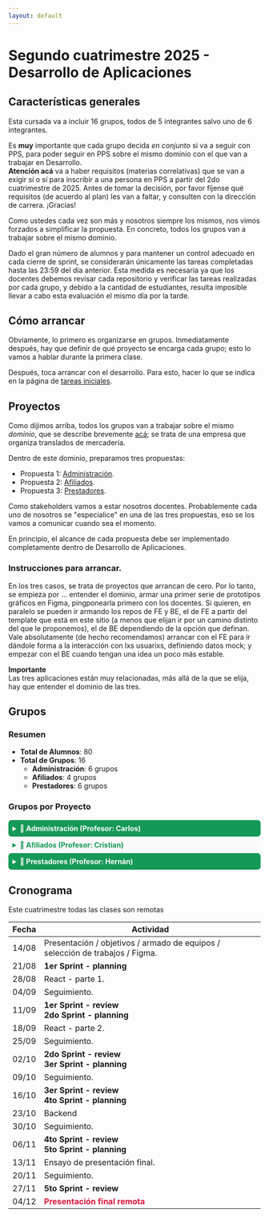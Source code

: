 ```yaml
---
layout: default
---
```


# Segundo cuatrimestre 2025 - Desarrollo de Aplicaciones

## Características generales

Esta cursada va a incluir 16 grupos, todos de 5 integrantes salvo uno de 6 integrantes.

Es **muy** importante que cada grupo decida _en conjunto_ si va a seguir con PPS, para poder seguir en PPS sobre el mismo dominio con el que van a trabajar en Desarrollo.  
**Atención acá** va a haber requisitos (materias correlativas) que se van a exigir sí o sí para inscribir a una persona en PPS a partir del 2do cuatrimestre de 2025. Antes de tomar la decisión, por favor fíjense qué requisitos (de acuerdo al plan) les van a faltar, y consulten con la dirección de carrera. ¡Gracias!

Como ustedes cada vez son más y nosotros siempre los mismos, nos vimos forzados a simplificar la propuesta. En concreto, todos los grupos van a trabajar sobre el mismo dominio.

Dado el gran número de alumnos y para mantener un control adecuado en cada cierre de sprint, se considerarán únicamente las tareas completadas hasta las 23:59 del día anterior. Esta medida es necesaria ya que los docentes debemos revisar cada repositorio y verificar las tareas realizadas por cada grupo, y debido a la cantidad de estudiantes, resulta imposible llevar a cabo esta evaluación el mismo día por la tarde.

## Cómo arrancar

Obviamente, lo primero es organizarse en grupos. Inmediatamente después, hay que definir de qué proyecto se encarga cada grupo; esto lo vamos a hablar durante la primera clase.

Después, toca arrancar con el desarrollo. Para esto, hacer lo que se indica en la página de [tareas iniciales](../tareas-iniciales.md).

## Proyectos

Como dijimos arriba, todos los grupos van a trabajar sobre el mismo _dominio_, que se describe brevemente [acá](../medicina-integral/contexto-medicina-integral.md); se trata de una empresa que organiza translados de mercadería.

Dentro de este dominio, preparamos tres propuestas:

- Propuesta 1: [Administración](../medicina-integral/propuesta-1-medicina-integral.md).
- Propuesta 2: [Afiliados](../medicina-integral/propuesta-2-medicina-integral.md).
- Propuesta 3: [Prestadores](../medicina-integral/propuesta-3-medicina-integral.md).

Como stakeholders vamos a estar nosotros docentes. Probablemente cada uno de nosotros se "especialice" en una de las tres propuestas, eso se los vamos a comunicar cuando sea el momento.

En principio, el alcance de cada propuesta debe ser implementado completamente dentro de Desarrollo de Aplicaciones.

### Instrucciones para arrancar.

En los tres casos, se trata de proyectos que arrancan de cero. Por lo tanto, se empieza por ... entender el dominio, armar una primer serie de prototipos gráficos en Figma, pingponearla primero con los docentes. Si quieren, en paralelo se pueden ir armando los repos de FE y BE, el de FE a partir del template que está en este sitio (a menos que elijan ir por un camino distinto del que le proponemos), el de BE dependiendo de la opción que definan.  
Vale absolutamente (de hecho recomendamos) arrancar con el FE para ir dándole forma a la interacción con lxs usuarixs, definiendo datos mock; y empezar con el BE cuando tengan una idea un poco más estable.

**Importante**  
Las tres aplicaciones están muy relacionadas, más allá de la que se elija, hay que entender el dominio de las tres.

## Grupos

### Resumen
- **Total de Alumnos**: 80
- **Total de Grupos**: 16
  - **Administración**: 6 grupos
  - **Afiliados**: 4 grupos
  - **Prestadores**: 6 grupos


### Grupos por Proyecto

<details>
<summary style="cursor: pointer; font-weight: bold; color: #fafafa; padding: 8px; background-color: #159957; border-radius: 6px;">
👨‍ Administración (Profesor: Carlos)
</summary>

#### Grupo 1
| Nombre                  | Email                                   |
| ----------------------- | --------------------------------------- |
| CECIO, OCTAVIO          | octaviocecio@gmail.com                  |
| MENDOZA, MATÍAS         | mendoza.matias.ezequiel.01@gmail.com    |
| MOGNO, JOAQUÍN          | joaquin.mogno@estudiantes.unahur.edu.ar |
| PFAHLER, FRANCO NICOLÁS | pfahlerfranco@gmail.com                 |
| TEJERO, JESSICA ELIANA  | jessy.tejero@hotmail.com                |
| TRIAS, NICOLÁS          | nicotrias1@gmail.com                    |

#### Grupo 2
| Nombre                         | Email                                |
| ------------------------------ | ------------------------------------ |
| BRUQUE LÓPEZ, DAMIÁN ALEJANDRO | daamiale.recoll@gmail.com            |
| GARCÍA, OSCAR OSVALDO          | oscargarciajr@gmail.com              |
| HUTMACHER, ALEJO AGUSTÍN       | hutmacheralejo@gmail.com             |
| LENIS, JONATHAN                | jonathanlenis988@gmail.com           |
| MARTINEZ, LAUTARO AGUSTÍN      | lautaroagustinmartinez2003@gmail.com |

#### Grupo 3
| Nombre                      | Email                      |
| --------------------------- | -------------------------- |
| ALVAREZ, MELINA MILAGROS    | melialvarez506@gmail.com   |
| GONZALEZ, CRISTIAN EMMANUEL | cristianarg_87@hotmail.com |
| LEDEZMA, GABRIEL AGUSTÍN    | gabrielledezma@outlook.com |
| MARQUEZ, ALINA              | alinamarquez505@gmail.com  |
| PISONI, AILÉN               | ailenpisoni@gmail.com      |

#### Grupo 4
| Nombre                       | Email                                               |
| ---------------------------- | --------------------------------------------------- |
| ARIAS LAVIA, LUANA SOFÍA     | luanaariasas@gmail.com                              |
| BRAVO, MARIO ALVARO FABRICIO | marioalvarofabricio.bravo@estudiantes.unahur.edu.ar |
| GIORDA, ALEXIS DARÍO         | giorda789@gmail.com                                 |
| LERA CENTURION, BRENDA TANIA | brendalera17@gmail.com                              |
| PAGLIARULO, ROCÍO YASMÍN     | rociopagliarulo@gmail.com                           |

#### Grupo 6
| Nombre                   | Email                        |
| ------------------------ | ---------------------------- |
| BRITEZ, JUAN MANUEL      | juanma123juanma123@gmail.com |
| MAIDANA, LUCAS AGUSTÍN   | lucasmaidana420@gmail.com    |
| PALLERO, KEVIN ALEJANDRO | kevinpallero@hotmail.com     |
| RODRÍGUEZ, FACUNDO       | fran_penaldo@outlook.com     |
| VALLÉS, FRANCO DAVID     | vallesfrancodavid@gmail.com  |
</details>

<details>
<summary style="cursor: pointer; font-weight: bold; color: #159957; padding: 8px; background-color: #fafafa; border-radius: 6px;">
👥 Afiliados (Profesor: Cristian)
</summary>

#### Grupo 8
| Nombre                  | Email                                            |
| ----------------------- | ------------------------------------------------ |
| PALMIER, IGNACIO        | ignacionicolas.palmier@estudiantes.unahur.edu.ar |
| SOLARI, SANTIAGO IVÁN   | santiagosolarivan@gmail.com                      |
| TESAR MOLINA, JULIETA   | molinajulieta@gmail.com                          |
| TRONCOSO, TOMÁS PABLO   | troncosotomas2004@gmail.com                      |
| VARELA, VALENTÍN ADRIEL | valentinv741@gmail.com                           |

#### Grupo 9
| Nombre                          | Email                                                  |
| ------------------------------- | ------------------------------------------------------ |
| ALVAREZ, SILVINA LAURA          | silvinaalvarez2811@gmail.com                           |
| Alvarez Coelho, VALENTINA       | valentiki15@gmail.com                                  |
| Contti, Elizabeth               | elicontti@gmail.com                                    |
| GARECA GAVILÁN, AURELIO         | aurelio.gareca.94@hotmail.com                          |
| GONZÁLVEZ CHARA, VÍCTOR RICARDO | victorricardo.gonzalvezchara@estudiantes.unahur.edu.ar |

#### Grupo 10
| Nombre                 | Email                        |
| ---------------------- | ---------------------------- |
| ALVAREZ, JULIAN        | alvarezjuli30@gmail.com      |
| ARANGO, MAURICIO       | mauri080305@gmail.com        |
| DILEO, AYMARA          | aymaradileo@gmail.com        |
| GOMEZ, CRISTIAN DANIEL | cristiangomez.mail@gmail.com |
| SEBASTIAN, PAULLUK     | sebastianpaulluk@gmail.com   |

#### Grupo 12
| Nombre                      | Email                        |
| --------------------------- | ---------------------------- |
| CALDERON, LUANA             | calderonluana6@gmail.com     |
| CANTERO, FRANCO LUIS        | francocantero12345@gmail.com |
| ESCOBAR, EZEQUIEL RAMON     | ezerock053@gmail.com         |
| GUTIERREZ, GABRIEL FACUNDO  | facuguti305@gmail.com        |
| PRIMERA SILVA, DIEGO ANDRÉS | diegoprimera16@gmail.com     |
</details>


<details>
<summary style="cursor: pointer; font-weight: bold; color: #fafafa; padding: 8px; background-color: #159957; border-radius: 6px;">
🏥 Prestadores (Profesor: Hernán)
</summary>

#### Grupo 5
| Nombre                      | Email                                      |
| --------------------------- | ------------------------------------------ |
| CARABAJAL, MATÍAS           | matias.carabajal@estudiantes.unahur.edu.ar |
| NOGUERA, SOL                | noguerasol22@gmail.com                     |
| ORELLANA, Montserrat Magalí | magaliorellana01@gmail.com                 |
| ROJAS, IVÁN EMILIANO        | poucasla.99@gmail.com                      |

#### Grupo 7
| Nombre                          | Email                                                 |
| ------------------------------- | ----------------------------------------------------- |
| BENÍTEZ, MARICEL                | maricel.benitez@estudiantes.unahur.edu.ar             |
| BRAVO, NICOLÁS                  | nicolasalejandro.bravo@estudiantes.unahur.edu.ar      |
| MAI, MELANIE DENISE             | melchmai@gmail.com                                    |
| MONTES DE OCA, NICOLÁS EZEQUIEL | nicolasezequiel.montesdeoca@estudiantes.unahur.edu.ar |
| VALDEZ, MARCELO                 | marcelojaviervaldez@estudiantes.unahur.edu.ar         |

#### Grupo 11
| Nombre                     | Email                                           |
| -------------------------- | ----------------------------------------------- |
| CAMARGO, JUAN IGNACIO      | juaninachocamargo@hotmail.com                   |
| CAMPOS VERA, ERIKA ROCIO   | erikarocio.camposvera@estudiantes.unahur.edu.ar |
| DI TUCCI, SEBASTIÁN        | sebastiandit240@gmail.com                       |
| LABRIOLA, FEDERICO LEANDRO | fede.lean.lab@gmail.com                         |
| SEOANE, MAGALI ELIZABETH   | magalielizabethseoane@gmail.com                 |

#### Grupo 13
| Nombre                        | Email                                            |
| ----------------------------- | ------------------------------------------------ |
| ANDERSON ROJAS, FRANCO LEONEL | francoandersonbj@gmail.com                       |
| BRITOS FRANCO, ALEXIS         | alexisfranco6783@gmail.com                       |
| DENHOFF, LORENA SOLEDAD       | lorenadenhoff@gmail.com                          |
| LUNA, CRISTIAN SEBASTIAN      | cristiansebastian.luna@estudiantes.unahur.edu.ar |
| PAZ, FACUNDO LEONEL           | facundoleonel.paz@estudiantes.unahur.edu.ar      |

#### Grupo 14
| Nombre                    | Email                        |
| ------------------------- | ---------------------------- |
| CASTRO, SEBASTIAN         | sebastiancastro141@gmail.com |
| DROEGE, LUCAS MATIAS      | lucasdroege@live.com         |
| HERRERA, ERIC RAUL LEONEL | herrik18@gmail.com           |
| NUÑEZ, ARIEL MARTÍN       | arielmartinn02@gmail.com     |
| TABAKA, LUCA URIEL        | lucatabaka@gmail.com         |

#### Grupo 15
| Nombre                             | Email                       |
| ---------------------------------- | --------------------------- |
| ABOGADO, MARTÍN EZEQUIEL           | mabogado.unahur@gmail.com   |
| COLUCCIO, NICOLÁS                  | ncoluccio.unahur@gmail.com  |
| GILARDONI MAIDANA, NICOLÁS AGUSTIN | agustinm22@outlook.com      |
| RODRIGUEZ MEDINA, Carolina         | rodriguezc.medina@gmail.com |

#### Grupo 16
| Nombre                            | Email                                                    |
| --------------------------------- | -------------------------------------------------------- |
| BRAVETTI, JONATHAN NICOLAS        | bravettij@gmail.com                                      |
| CRAVERO, MARCOS ARIEL             | marcoscravero11@gmail.com                                |
| DEPAULO, FEDERICO NICOLÁS         | federicodepaulo@gmail.com                                |
| GARCIA, NICOLAS                   | httpsn1k0@gmail.com                                      |
| MUSILLARIO AGUILAR, MARCO SANTINO | marcosantino.musillarioaguilar@estudiantes.unahur.edu.ar |
</details>


## Cronograma

Este cuatrimestre todas las clases son remotas

| Fecha | Actividad                                                                                                          |
| ----- | ------------------------------------------------------------------------------------------------------------------ |
| 14/08 | Presentación / objetivos / armado de equipos / selección de trabajos / Figma.                                      |
| 21/08 |  <b>1er Sprint - planning</b> <br/>                                                                                 |
| 28/08 |  React - parte 1.                                                               |
| 04/09 |  Seguimiento.                                                                                                       |
| 11/09 |  <b>1er Sprint - review<b><br/><b>2do Sprint - planning<b>                                                          |
| 18/09 |  React - parte 2.                                                               |
| 25/09 |  Seguimiento.                                                                                                       |
| 02/10 |  <b>2do Sprint - review<b><br/><b>3er Sprint - planning<b> |
| 09/10 |  Seguimiento.                                                                                                       |
| 16/10 |  <b>3er Sprint - review</b><br/><b>4to Sprint - planning</b>                                                        |
| 23/10 |  Backend |
| 30/10 |  Seguimiento.                                                                                                       |
| 06/11 |  <b>4to Sprint - review<b><br/><b>5to Sprint - planning<b>                                                          |
| 13/11 |  Ensayo de presentación final.  |
| 20/11 |  Seguimiento.                                                                                                       |
| 27/11 |  <b>5to Sprint - review<b>                                                                                          |
| 04/12 |  <span style="font-weight: bold; color: crimson">Presentación final remota</span>                               |
